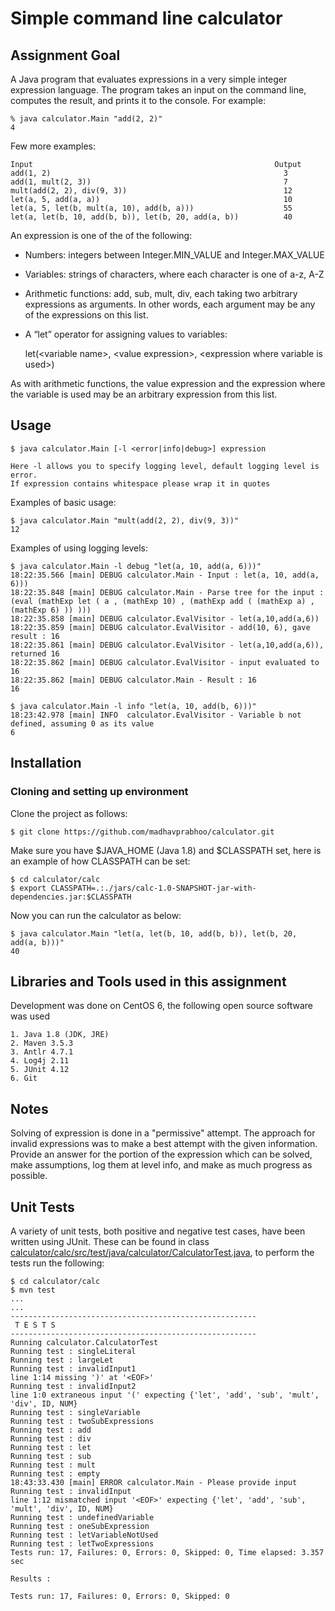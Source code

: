 # Simple command line calculator

## Assignment Goal

A Java program that evaluates expressions in a very simple integer expression language. The program takes an input
 on the command line, computes the result, and prints it to the console. For example:

    % java calculator.Main "add(2, 2)"
    4

Few more examples:

    Input                                                      Output
    add(1, 2)                                                    3
    add(1, mult(2, 3))                                           7
    mult(add(2, 2), div(9, 3))                                   12
    let(a, 5, add(a, a))                                         10
    let(a, 5, let(b, mult(a, 10), add(b, a)))                    55
    let(a, let(b, 10, add(b, b)), let(b, 20, add(a, b))          40

An expression is one of the of the following:
* Numbers: integers between Integer.MIN_VALUE and Integer.MAX_VALUE
* Variables: strings of characters, where each character is one of a-z, A-Z
* Arithmetic functions: add, sub, mult, div, each taking two arbitrary expressions as arguments. In other words, each argument may be any of the expressions on this list.
* A “let” operator for assigning values to variables:


    let(\<variable name\>, \<value expression\>, \<expression where variable is used\>)

As with arithmetic functions, the value expression and the expression where the variable is used may be an arbitrary expression from this list.

## Usage

    $ java calculator.Main [-l <error|info|debug>] expression
    
    Here -l allows you to specify logging level, default logging level is error.
    If expression contains whitespace please wrap it in quotes

Examples of basic usage:

    $ java calculator.Main "mult(add(2, 2), div(9, 3))"
    12

Examples of using logging levels:

    $ java calculator.Main -l debug "let(a, 10, add(a, 6)))"
    18:22:35.566 [main] DEBUG calculator.Main - Input : let(a, 10, add(a, 6)))
    18:22:35.848 [main] DEBUG calculator.Main - Parse tree for the input : 
    (eval (mathExp let ( a , (mathExp 10) , (mathExp add ( (mathExp a) , (mathExp 6) )) )))
    18:22:35.858 [main] DEBUG calculator.EvalVisitor - let(a,10,add(a,6))
    18:22:35.859 [main] DEBUG calculator.EvalVisitor - add(10, 6), gave result : 16
    18:22:35.861 [main] DEBUG calculator.EvalVisitor - let(a,10,add(a,6)), returned 16
    18:22:35.862 [main] DEBUG calculator.EvalVisitor - input evaluated to 16
    18:22:35.862 [main] DEBUG calculator.Main - Result : 16
    16

    $ java calculator.Main -l info "let(a, 10, add(b, 6)))"
    18:23:42.978 [main] INFO  calculator.EvalVisitor - Variable b not defined, assuming 0 as its value
    6


## Installation

### Cloning and setting up environment
Clone the project as follows:

    $ git clone https://github.com/madhavprabhoo/calculator.git
    
Make sure you have $JAVA_HOME (Java 1.8) and $CLASSPATH set, here is an example of how CLASSPATH can be set:

    $ cd calculator/calc
    $ export CLASSPATH=.:./jars/calc-1.0-SNAPSHOT-jar-with-dependencies.jar:$CLASSPATH

Now you can run the calculator as below:

    $ java calculator.Main "let(a, let(b, 10, add(b, b)), let(b, 20, add(a, b)))"
    40


## Libraries and Tools used in this assignment

Development was done on CentOS 6, the following open source software was used

    1. Java 1.8 (JDK, JRE)
    2. Maven 3.5.3
    3. Antlr 4.7.1
    4. Log4j 2.11
    5. JUnit 4.12
    6. Git
    
## Notes

Solving of expression is done in a "permissive" attempt. The approach for invalid expressions was to make a best attempt with the given information. Provide an answer for the portion of the expression which can be solved, make assumptions, log them at level info, and make as much progress as possible.

## Unit Tests

A variety of unit tests, both positive and negative test cases, have been written using JUnit. These can be found in class [calculator/calc/src/test/java/calculator/CalculatorTest.java](calc/src/test/java/calculator/CalculatorTest.java#L32), to perform the tests run the following:

    $ cd calculator/calc
    $ mvn test
    ...
    ...
    -------------------------------------------------------
     T E S T S
    -------------------------------------------------------
    Running calculator.CalculatorTest
    Running test : singleLiteral
    Running test : largeLet
    Running test : invalidInput1
    line 1:14 missing ')' at '<EOF>'
    Running test : invalidInput2
    line 1:0 extraneous input '(' expecting {'let', 'add', 'sub', 'mult', 'div', ID, NUM}
    Running test : singleVariable
    Running test : twoSubExpressions
    Running test : add
    Running test : div
    Running test : let
    Running test : sub
    Running test : mult
    Running test : empty
    18:43:33.430 [main] ERROR calculator.Main - Please provide input
    Running test : invalidInput
    line 1:12 mismatched input '<EOF>' expecting {'let', 'add', 'sub', 'mult', 'div', ID, NUM}
    Running test : undefinedVariable
    Running test : oneSubExpression
    Running test : letVariableNotUsed
    Running test : letTwoExpressions
    Tests run: 17, Failures: 0, Errors: 0, Skipped: 0, Time elapsed: 3.357 sec

    Results :

    Tests run: 17, Failures: 0, Errors: 0, Skipped: 0
